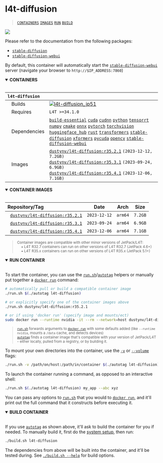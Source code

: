 # l4t-diffusion

> [`CONTAINERS`](#user-content-containers) [`IMAGES`](#user-content-images) [`RUN`](#user-content-run) [`BUILD`](#user-content-build)


<img src="https://raw.githubusercontent.com/dusty-nv/jetson-containers/docs/docs/images/diffusion_robots_lake.jpg">

Please refer to the documentation from the following packages:

* [`stable-diffusion`](/packages/diffusion/stable-diffusion)
* [`stable-diffusion-webui`](/packages/diffusion/stable-diffusion-webui)
    
By default, this container will automatically start the [`stable-diffusion-webui`](/packages/diffusion/stable-diffusion-webui) server (navigate your browser to `http://$IP_ADDRESS:7860`)
 
<details open>
<summary><b><a id="containers">CONTAINERS</a></b></summary>
<br>

| **`l4t-diffusion`** | |
| :-- | :-- |
| &nbsp;&nbsp;&nbsp;Builds | [![`l4t-diffusion_jp51`](https://img.shields.io/github/actions/workflow/status/dusty-nv/jetson-containers/l4t-diffusion_jp51.yml?label=l4t-diffusion:jp51)](https://github.com/dusty-nv/jetson-containers/actions/workflows/l4t-diffusion_jp51.yml) |
| &nbsp;&nbsp;&nbsp;Requires | `L4T >=34.1.0` |
| &nbsp;&nbsp;&nbsp;Dependencies | [`build-essential`](/packages/build-essential) [`cuda`](/packages/cuda/cuda) [`cudnn`](/packages/cuda/cudnn) [`python`](/packages/python) [`tensorrt`](/packages/tensorrt) [`numpy`](/packages/numpy) [`cmake`](/packages/cmake/cmake_pip) [`onnx`](/packages/onnx) [`pytorch`](/packages/pytorch) [`torchvision`](/packages/pytorch/torchvision) [`huggingface_hub`](/packages/llm/huggingface_hub) [`rust`](/packages/rust) [`transformers`](/packages/llm/transformers) [`stable-diffusion`](/packages/diffusion/stable-diffusion) [`xformers`](/packages/llm/xformers) [`pycuda`](/packages/cuda/pycuda) [`opencv`](/packages/opencv) [`stable-diffusion-webui`](/packages/diffusion/stable-diffusion-webui) |
| &nbsp;&nbsp;&nbsp;Images | [`dustynv/l4t-diffusion:r35.2.1`](https://hub.docker.com/r/dustynv/l4t-diffusion/tags) `(2023-12-12, 7.2GB)`<br>[`dustynv/l4t-diffusion:r35.3.1`](https://hub.docker.com/r/dustynv/l4t-diffusion/tags) `(2023-09-24, 6.9GB)`<br>[`dustynv/l4t-diffusion:r35.4.1`](https://hub.docker.com/r/dustynv/l4t-diffusion/tags) `(2023-12-06, 7.1GB)` |

</details>

<details open>
<summary><b><a id="images">CONTAINER IMAGES</a></b></summary>
<br>

| Repository/Tag | Date | Arch | Size |
| :-- | :--: | :--: | :--: |
| &nbsp;&nbsp;[`dustynv/l4t-diffusion:r35.2.1`](https://hub.docker.com/r/dustynv/l4t-diffusion/tags) | `2023-12-12` | `arm64` | `7.2GB` |
| &nbsp;&nbsp;[`dustynv/l4t-diffusion:r35.3.1`](https://hub.docker.com/r/dustynv/l4t-diffusion/tags) | `2023-09-24` | `arm64` | `6.9GB` |
| &nbsp;&nbsp;[`dustynv/l4t-diffusion:r35.4.1`](https://hub.docker.com/r/dustynv/l4t-diffusion/tags) | `2023-12-06` | `arm64` | `7.1GB` |

> <sub>Container images are compatible with other minor versions of JetPack/L4T:</sub><br>
> <sub>&nbsp;&nbsp;&nbsp;&nbsp;• L4T R32.7 containers can run on other versions of L4T R32.7 (JetPack 4.6+)</sub><br>
> <sub>&nbsp;&nbsp;&nbsp;&nbsp;• L4T R35.x containers can run on other versions of L4T R35.x (JetPack 5.1+)</sub><br>
</details>

<details open>
<summary><b><a id="run">RUN CONTAINER</a></b></summary>
<br>

To start the container, you can use the [`run.sh`](/docs/run.md)/[`autotag`](/docs/run.md#autotag) helpers or manually put together a [`docker run`](https://docs.docker.com/engine/reference/commandline/run/) command:
```bash
# automatically pull or build a compatible container image
./run.sh $(./autotag l4t-diffusion)

# or explicitly specify one of the container images above
./run.sh dustynv/l4t-diffusion:r35.2.1

# or if using 'docker run' (specify image and mounts/ect)
sudo docker run --runtime nvidia -it --rm --network=host dustynv/l4t-diffusion:r35.2.1
```
> <sup>[`run.sh`](/docs/run.md) forwards arguments to [`docker run`](https://docs.docker.com/engine/reference/commandline/run/) with some defaults added (like `--runtime nvidia`, mounts a `/data` cache, and detects devices)</sup><br>
> <sup>[`autotag`](/docs/run.md#autotag) finds a container image that's compatible with your version of JetPack/L4T - either locally, pulled from a registry, or by building it.</sup>

To mount your own directories into the container, use the [`-v`](https://docs.docker.com/engine/reference/commandline/run/#volume) or [`--volume`](https://docs.docker.com/engine/reference/commandline/run/#volume) flags:
```bash
./run.sh -v /path/on/host:/path/in/container $(./autotag l4t-diffusion)
```
To launch the container running a command, as opposed to an interactive shell:
```bash
./run.sh $(./autotag l4t-diffusion) my_app --abc xyz
```
You can pass any options to [`run.sh`](/docs/run.md) that you would to [`docker run`](https://docs.docker.com/engine/reference/commandline/run/), and it'll print out the full command that it constructs before executing it.
</details>
<details open>
<summary><b><a id="build">BUILD CONTAINER</b></summary>
<br>

If you use [`autotag`](/docs/run.md#autotag) as shown above, it'll ask to build the container for you if needed.  To manually build it, first do the [system setup](/docs/setup.md), then run:
```bash
./build.sh l4t-diffusion
```
The dependencies from above will be built into the container, and it'll be tested during.  See [`./build.sh --help`](/jetson_containers/build.py) for build options.
</details>
